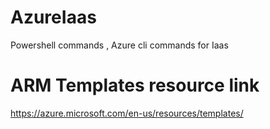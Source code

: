 # AzureIaas
Powershell commands , Azure cli commands for Iaas


# ARM Templates resource link

https://azure.microsoft.com/en-us/resources/templates/
